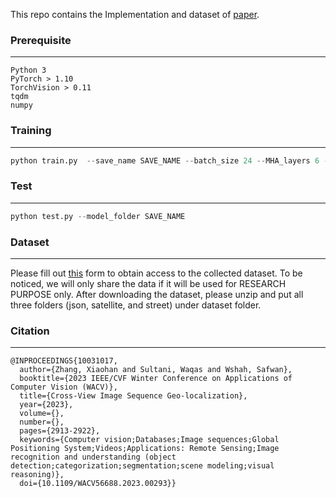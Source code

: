 This repo contains the Implementation and dataset of [paper](https://arxiv.org/abs/2210.14295).

### Prerequisite
---
```
Python 3
PyTorch > 1.10
TorchVision > 0.11
tqdm
numpy
```
### Training
---
```python
python train.py  --save_name SAVE_NAME --batch_size 24 --MHA_layers 6 --nHeads 8 --max_masked 6
```

### Test
---
```python
python test.py --model_folder SAVE_NAME
```

### Dataset
---
Please fill out [this](https://forms.gle/fSBJwmt1YgUqUVVh6) form to obtain access to the collected dataset. To be noticed, we will only share the data if it will be used for RESEARCH PURPOSE only. After downloading the dataset, please unzip and put all three folders (json, satellite, and street) under dataset folder.

### Citation
---
```
@INPROCEEDINGS{10031017,
  author={Zhang, Xiaohan and Sultani, Waqas and Wshah, Safwan},
  booktitle={2023 IEEE/CVF Winter Conference on Applications of Computer Vision (WACV)}, 
  title={Cross-View Image Sequence Geo-localization}, 
  year={2023},
  volume={},
  number={},
  pages={2913-2922},
  keywords={Computer vision;Databases;Image sequences;Global Positioning System;Videos;Applications: Remote Sensing;Image recognition and understanding (object detection;categorization;segmentation;scene modeling;visual reasoning)},
  doi={10.1109/WACV56688.2023.00293}}
```